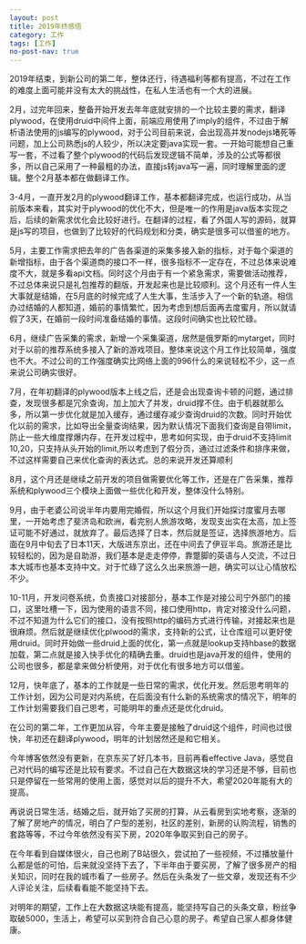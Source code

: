 ```yaml
---
layout: post
title: 2019年终感悟
category: 工作
tags: [工作]
no-post-nav: true
---
```


2019年结束，到新公司的第二年，整体还行，待遇福利等都有提高，不过在工作的难度上面可能并没有太大的挑战性，在私人生活也有一个大的进展。

2月，过完年回来，整备开始开发去年年底就安排的一个比较主要的需求，翻译plywood，在使用druid中间件上面，前端应用使用了imply的组件，不过由于解析语法使用的js编写的plywood，对于公司目前来说，会出现高并发nodejs堵死等问题，加上公司熟悉js的人较少，所以决定要java实现一套。一开始可能想自己重写一套，不过看了整个plywood的代码后发现逻辑不简单，涉及的公式等都很多，所以自己采用了一种最粗的办法，直接js转java写一遍，同时理解里面的逻辑。整个2月基本都在做翻译工作。

3-4月，一直开发2月的plywood翻译工作，基本都翻译完成，也运行成功，从当前版本来看，其实对于plywood的优化不大，但是唯一的作用是java版本实现之后，后续的新需求优化会比较好进行。在翻译的过程，看了外国人写的源码，就算是js写的项目，也做到了比较好的代码规划和分类，确实是很多可以借鉴的地方。

5月，主要工作需求把去年的广告各渠道的采集多接入新的指标，对于每个渠道的新增指标，由于各个渠道商的接口不一样，很多指标不一定存在，不过总体来说难度不大，就是多看api文档。同时这个月由于有一个紧急需求，需要做活动推荐，不过总体来说只是礼包推荐的翻版，开发起来也是比较顺利。这个月还有一件人生大事就是结婚，在5月底的时候完成了人生大事，生活步入了一个新的轨道。相信办过结婚的人都知道，婚前的事情繁忙，因为考虑到想后面再去度蜜月，所以就请假了3天，在婚前一段时间准备结婚的事情。这段时间确实也比较忙碌。

6月，继续广告采集的需求，新增一个采集渠道，居然是俄罗斯的mytarget，同时对于以前的推荐系统多接入了新的游戏项目。整体来说这个月工作比较简单，强度也不大。不过公司的工作强度确实比网络上面的996什么的来说轻松不少，这一点来说公司确实很好。

7月，在年初翻译的plywood版本上线之后，还是会出现查询卡顿的问题，通过排查，发现很多都是冗余查询，加上加大了并发，druid撑不住。由于机器就那么多，所以第一步优化就是加入缓存，通过缓存减少查询druid的次数。同时开始优化以前的需求，比如导出全量查询结果，因为默认情况下面我们查询是自带limit，防止一些大维度撑爆内存，在开发过程中，思考如何实现，由于druid不支持limit 10,20，只支持从头开始的limit,所以考虑到了假分页，通过过滤条件和排序来做，不过这样需要自己来优化查询的表达式。总的来说开发还算顺利

8月，这个月还是继续之前开发的项目做需要优化等工作，还是在广告采集，推荐系统和plywood三个模块上面做一些优化和开发，整体没什么特别。

9月，由于老婆公司说半年内要用完婚假，所以这个月我们开始探讨度蜜月去哪里，一开始考虑了斐济岛和欧洲，看完别人旅游攻略，发现支出实在太高，加上签证可能不好通过，就放弃了。最后选择了日本，然后就是签证，选择旅游地方。后面在9月中旬去了日本11天，大版进东京出，还在中间去了伊豆半岛。旅游还是比较轻松的，因为是自助游，我们基本是走走停停，靠蹩脚的英语与人交流，不过日本大城市也基本支持中文。对于忙碌了这么久出来旅游一趟，确实可以让心情放松不少。

10-11月，开发问卷系统，负责接口对接部分，基本工作是对接公司宁外部门的接口，这里吐槽一下，因为使用的语言不同，接口使用http，肯定对接没什么问题，不过不知道为什么它们的接口，没有按照http的编码方式进行传输，对接起来也是很麻烦。然后就是继续优化plwood的需求，支持新的公式，让仓库组可以更好使用druid。同时开始做一些druid上面的优化，第一点就是lookup支持hbase的数据加载，第二点就是接入快手优化的精确去重。druid也是java开发的组件，使用的公司也很多，都是拿来做分析使用，对于优化有很多地方可以借鉴。

12月，快年底了，基本的工作就是一些日常的需求，优化开发。然后思考明年的工作计划，因为公司是对内系统，在后面没有什么新的系统需求的情况下，明年的工作计划需要我们自己思考，可能明年的重点还是优化druid。

在公司的第二年，工作更加从容，今年主要是接触了druid这个组件，时间也过很快，年初还在翻译plywood，明年的计划居然还是和它相关。

今年博客依然没有更新，在京东买了好几本书，目前再看effective Java，感觉自己对代码的编写还是比较有要求。不过自己在大数据这块的学习还是不够，目前也只是停留在一些常用的使用上面，感觉对以后的提升不大，希望2020年能有大的提高。

再说说日常生活，结婚之后，就开始了买房的打算，从云看房到实地考察，逐渐的了解了房地产的情况，明白了户型的差别，社区的差别，新房的认购流程，销售的套路等等，不过今年依然没有买下房，2020年争取买到自己的房子。

在今年看到自媒体很火，自己也刷了B站很久，尝试拍了一些视频，不过播放量什么都是低的可怕，后来就没坚持下去了，下半年由于要买房，了解了很多房产的相关知识，同时在我的城市看了一些房子。然后在头条发了一些文章，发现还有不少人评论关注，后续看看能不能坚持下去。

对明年的期望，工作上在大数据这块能有提高，能坚持写自己的头条文章，粉丝争取破5000，生活上，希望可以买到符合自己心意的房子。希望自己家人都身体健康。




